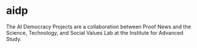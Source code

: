 # aidp
The AI Democracy Projects are a collaboration between Proof News and the Science, Technology, and Social Values Lab at the Institute for Advanced Study.
